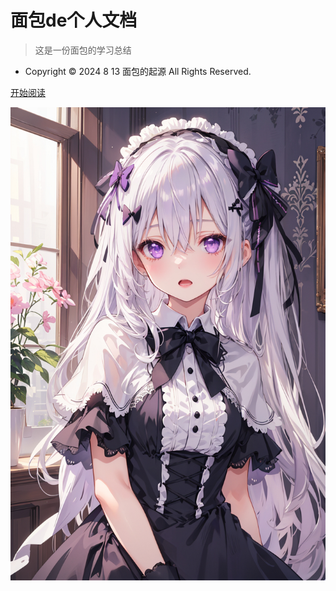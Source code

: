 <!-- _coverpage.md -->

# 面包de个人文档
> 这是一份面包的学习总结

- Copyright © 2024 8 13 面包的起源 All Rights Reserved.

[开始阅读](README.md)

![logo_2](./_media/logo_2.jpg)